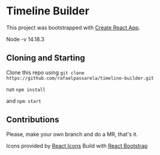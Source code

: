 # Timeline Builder

This project was bootstrapped with [Create React App](https://github.com/facebook/create-react-app).

Node -v 14.18.3

## Cloning and Starting

Clone this repo using `git clone https://github.com/rafaelpassarela/timeline-builder.git`

run `npm install`

and `npm start`

## Contributions

Please, make your own branch and do a MR, that's it.


Icons provided by [React Icons](https://react-icons.github.io/react-icons)
Build with [React Bootstrap](https://react-bootstrap.github.io/)